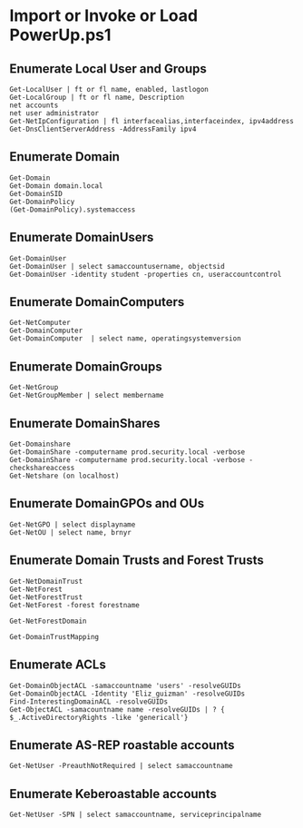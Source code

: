 # Import or Invoke or Load PowerUp.ps1

## Enumerate Local User and Groups
```
Get-LocalUser | ft or fl name, enabled, lastlogon
Get-LocalGroup | ft or fl name, Description
net accounts
net user administrator
Get-NetIpConfiguration | fl interfacealias,interfaceindex, ipv4address
Get-DnsClientServerAddress -AddressFamily ipv4
```
## Enumerate Domain
```
Get-Domain
Get-Domain domain.local
Get-DomainSID
Get-DomainPolicy
(Get-DomainPolicy).systemaccess

```

## Enumerate DomainUsers
```
Get-DomainUser
Get-DomainUser | select samaccountusername, objectsid
Get-DomainUser -identity student -properties cn, useraccountcontrol

```


## Enumerate DomainComputers
```
Get-NetComputer
Get-DomainComputer
Get-DomainComputer  | select name, operatingsystemversion
```

## Enumerate DomainGroups
```
Get-NetGroup
Get-NetGroupMember | select membername
```

## Enumerate DomainShares
```
Get-Domainshare 
Get-DomainShare -computername prod.security.local -verbose
Get-DomainShare -computername prod.security.local -verbose -checkshareaccess
Get-Netshare (on localhost)
```

## Enumerate DomainGPOs and OUs
```
Get-NetGPO | select displayname
Get-NetOU | select name, brnyr
```

## Enumerate Domain Trusts and Forest Trusts
```
Get-NetDomainTrust 
Get-NetForest
Get-NetForestTrust
Get-NetForest -forest forestname

Get-NetForestDomain

Get-DomainTrustMapping
```

## Enumerate ACLs
```
Get-DomainObjectACL -samaccountname 'users' -resolveGUIDs
Get-DomainObjectACL -Identity 'Eliz_guizman' -resolveGUIDs
Find-InterestingDomainACL -resolveGUIDs
Get-ObjectACL -samacountname name -resolveGUIDs | ? { $_.ActiveDirectoryRights -like 'genericall'}

```


## Enumerate AS-REP roastable accounts
```
Get-NetUser -PreauthNotRequired | select samaccountname
```

## Enumerate Keberoastable accounts
```
Get-NetUser -SPN | select samaccountname, serviceprincipalname

```

